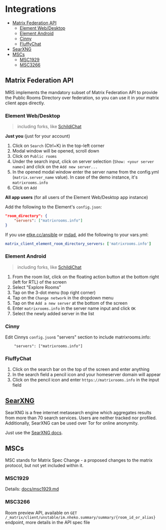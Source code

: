 # Integrations

<!-- vim-markdown-toc GitLab -->

* [Matrix Federation API](#matrix-federation-api)
    * [Element Web/Desktop](#element-webdesktop)
    * [Element Android](#element-android)
    * [Cinny](#cinny)
    * [FluffyChat](#fluffychat)
* [SearXNG](#searxng)
* [MSCs](#mscs)
    * [MSC1929](#msc1929)
    * [MSC3266](#msc3266)

<!-- vim-markdown-toc -->

## Matrix Federation API

MRS implements the mandatory subset of Matrix Federation API to provide the Public Rooms Directory over federation,
so you can use it in your matrix client apps directly.

### Element Web/Desktop

> including forks, like [SchildiChat](https://schildi.chat/)

**Just you** (just for your account)

1. Click on `Search` (Ctrl+K) in the top-left corner
2. Modal window will be opened, scroll down
3. Click on `Public rooms`
4. Under the search input, click on server selection (`Show: <your server name>`) and click on the `Add new server...`
5. In the opened modal window enter the server name from the config.yml (`matrix.server_name` value). In case of the demo instance, it's `matrixrooms.info`
6. Click on `Add`

**All app users** (for all users of the Element Web/Desktop app instance)

Add the following to the Element's `config.json`:

```json
"room_directory": {
    "servers": ["matrixrooms.info"]
}
```

If you use [etke.cc/ansible](https://gitlab.com/etke.cc/ansible) or [mdad](https://github.com/spantaleev/matrix-docker-ansible-deploy), add the following to your vars.yml:

```yaml
matrix_client_element_room_directory_servers: ['matrixrooms.info']
```

### Element Android

> including forks, like [SchildiChat](https://schildi.chat/)

1. From the room list, click on the floating action button at the bottom right (left for RTL) of the screen
2. Select "Explore Rooms"
3. Tap on the 3-dot menu (top right corner)
4. Tap on the `Change network` in the dropdown menu
5. Tap on the `Add a new server` at the bottom of the screen
6. Enter `matrixrooms.info` in the server name input and click `OK`
7. Select the newly added server in the list

### Cinny

Edit Cinnys `config.json`s "servers" section to include matrixrooms.info:
```
    "servers": ["matrixrooms.info"]
```

### FluffyChat

1. Click on the search bar on the top of the screen and enter anything
2. In the search field a pencil icon and your homeserver domain will appear
3. Click on the pencil icon and enter `https://matrixrooms.info` in the input field

## [SearXNG](https://docs.searxng.org)

SearXNG is a free internet metasearch engine which aggregates results from more than 70 search services.
Users are neither tracked nor profiled. 
Additionally, SearXNG can be used over Tor for online anonymity.

Just use the [SearXNG docs](https://docs.searxng.org/dev/engines/online/mrs.html).

## MSCs

MSC stands for Matrix Spec Change - a proposed changes to the matrix protocol, but not yet included within it.

### MSC1929

Details: [docs/msc1929.md](./msc1929.md)

### MSC3266

Room preview API, available on `GET /_matrix/client/unstable/im.nheko.summary/summary/{room_id_or_alias}` endpoint, more details in the API spec file
